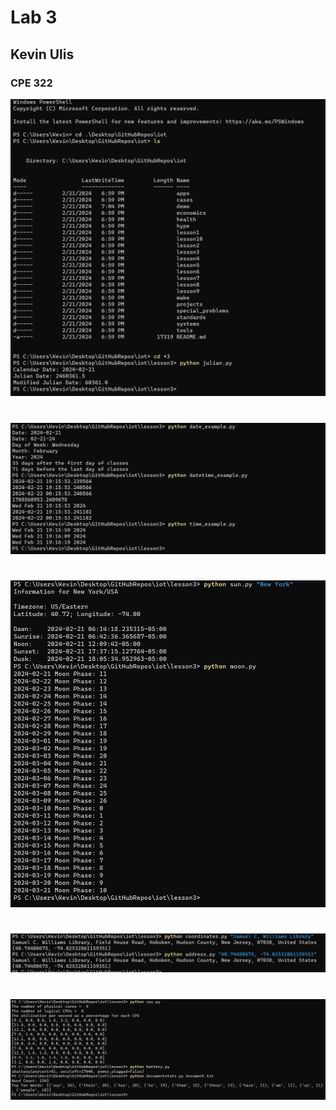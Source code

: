 # Lab 3
## Kevin Ulis
### CPE 322

![alt text](julian.png)
#
![alt text](time.png)
#
![alt text](sunmoon.png)
#
![alt text](coordinates.png)
#
![alt text](cpu.png)
